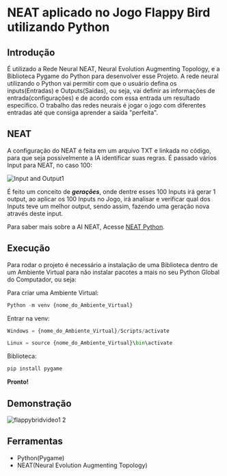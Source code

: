 # NEAT aplicado no Jogo Flappy Bird utilizando Python

## Introdução

É utilizado a Rede Neural NEAT, Neural Evolution Augmenting Topology, e a Biblioteca Pygame do Python
para desenvolver esse Projeto. A rede neural utilizando o Python vai permitir com que o usuário defina os
inputs(Entradas) e Outputs(Saidas), ou seja, vai definir as informações de entrada(configurações) e de
acordo com essa entrada um resultado especifico. O trabalho das redes neurais é jogar o jogo com diferentes
entradas até que consiga aprender a saida "perfeita".



## NEAT

A configuração do NEAT é feita em um arquivo TXT e linkada no código, para que seja possivelmente a IA identificar suas regras. É passado vários Input para NEAT, no caso 100:

![Input and Output1](https://user-images.githubusercontent.com/42840902/114314540-8f6c1680-9ad1-11eb-8577-5ebb5f180c1f.png)

É feito um conceito de **_gerações_**, onde dentre esses 100 Inputs irá gerar 1 output, ao aplicar os 100 Inputs no Jogo, irá analisar e verificar qual dos Inputs teve um melhor output, sendo assim, fazendo uma geração nova através deste input.

Para saber mais sobre a AI NEAT, Acesse [NEAT Python](https://neat-python.readthedocs.io/en/latest/).

## Execução

Para rodar o projeto é necessário a instalação de uma Biblioteca dentro de um Ambiente Virtual para não instalar pacotes a mais no seu Python Global do Computador, ou seja:



Para criar uma Ambiente Virtual:

```python
Python -m venv {nome_do_Ambiente_Virtual}
```

Entrar na venv:

```python
Windows = {nome_do_Ambiente_Virtual}/Scripts/activate

Linux = source {nome_do_Ambiente_Virtual}\bin\activate
```

Biblioteca:

```python
pip install pygame
```



**Pronto!**

## Demonstração

![flappybridvideo1 2](https://user-images.githubusercontent.com/42840902/114314070-972abb80-9acf-11eb-943d-865d3340420e.gif)



## Ferramentas
- Python(Pygame)
- NEAT(Neural Evolution Augmenting Topology)

